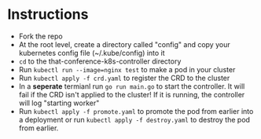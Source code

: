 # Instructions #

+ Fork the repo
+ At the root level, create a directory called "config" and copy your kubernetes config file (~/.kube/config) into it
+ ```cd``` to the that-conference-k8s-controller directory
+ Run ```kubectl run --image=nginx test``` to make a pod in your cluster
+ Run ```kubectl apply -f crd.yaml``` to register the CRD to the cluster
+ In a **seperate** termianl run ```go run main.go``` to start the controller. It will fail if the CRD isn't applied to the cluster! If it is running, the controller will log "starting worker"
+ Run ```kubectl apply -f promote.yaml``` to promote the pod from earlier into a deployment or run ```kubectl apply -f destroy.yaml``` to destroy the pod from earlier.